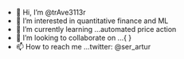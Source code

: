 - 👋 Hi, I’m @trAve3113r
- 👀 I’m interested in quantitative finance and ML
- 🌱 I’m currently learning ...automated price action
- 💞️ I’m looking to collaborate on ...{ }
- 📫 How to reach me ...twitter: @ser_artur

<!---
trAve3113r/trAve3113r is a ✨ special ✨ repository because its `README.md` (this file) appears on your GitHub profile.
You can click the Preview link to take a look at your changes.
--->
